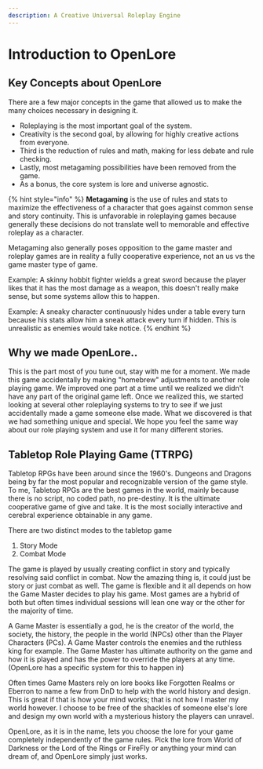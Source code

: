 ```yaml
---
description: A Creative Universal Roleplay Engine
---
```


# Introduction to OpenLore

## Key Concepts about OpenLore

There are a few major concepts in the game that allowed us to make the many choices necessary in designing it.

* Roleplaying is the most important goal of the system.
* Creativity is the second goal, by allowing for highly creative actions from everyone.
* Third is the reduction of rules and math, making for less debate and rule checking.
* Lastly, most metagaming possibilities have been removed from the game.
* As a bonus, the core system is lore and universe agnostic.

{% hint style="info" %}
**Metagaming** is the use of rules and stats to maximize the effectiveness of a character that goes against common sense and story continuity. This is unfavorable in roleplaying games because generally these decisions do not translate well to memorable and effective roleplay as a character. 

Metagaming also generally poses opposition to the game master and roleplay games are in reality a fully cooperative experience, not an us vs the game master type of game.

Example: A skinny hobbit fighter wields a great sword because the player likes that it has the most damage as a weapon, this doesn't really make sense, but some systems allow this to happen. 

Example: A sneaky character continuously hides under a table every turn because his stats allow him a sneak attack every turn if hidden. This is unrealistic as enemies would take notice.
{% endhint %}

## Why we made OpenLore..

This is the part most of you tune out, stay with me for a moment. We made this game accidentally by making "homebrew" adjustments to another role playing game. We improved one part at a time until we realized we didn't have any part of the original game left. Once we realized this, we started looking at several other roleplaying systems to try to see if we just accidentally made a game someone else made. What we discovered is that we had something unique and special. We hope you feel the same way about our role playing system and use it for many different stories.

## Tabletop Role Playing Game \(TTRPG\)

Tabletop RPGs have been around since the 1960's. Dungeons and Dragons being by far the most popular and recognizable version of the game style. To me, Tabletop RPGs are the best games in the world, mainly because there is no script, no coded path, no pre-destiny. It is the ultimate cooperative game of give and take. It is the most socially interactive and cerebral experience obtainable in any game. 

There are two distinct modes to the tabletop game

1. Story Mode
2. Combat Mode

The game is played by usually creating conflict in story and typically resolving said conflict in combat. Now the amazing thing is, it could just be story or just combat as well. The game is flexible and it all depends on how the Game Master decides to play his game. Most games are a hybrid of both but often times individual sessions will lean one way or the other for the majority of time.

A Game Master is essentially a god, he is the creator of the world, the society, the history, the people in the world \(NPCs\) other than the Player Characters \(PCs\). A Game Master controls the enemies and the ruthless king for example. The Game Master has ultimate authority on the game and how it is played and has the power to override the players at any time.  \(OpenLore has a specific system for this to happen in\)

Often times Game Masters rely on lore books like Forgotten Realms or Eberron to name a few from DnD to help with the world history and design. This is great if that is how your mind works; that is not how I master my world however. I choose to be free of the shackles of someone else's lore and design my own world with a mysterious history the players can unravel.

OpenLore, as it is in the name, lets you choose the lore for your game completely independently of the game rules. Pick the lore from World of Darkness or the Lord of the Rings or FireFly or anything your mind can dream of, and OpenLore simply just works.

